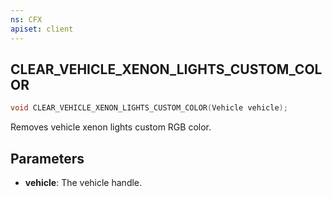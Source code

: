 ```yaml
---
ns: CFX
apiset: client
---
```

## CLEAR_VEHICLE_XENON_LIGHTS_CUSTOM_COLOR

```c
void CLEAR_VEHICLE_XENON_LIGHTS_CUSTOM_COLOR(Vehicle vehicle);
```

Removes vehicle xenon lights custom RGB color.

## Parameters
* **vehicle**: The vehicle handle.
